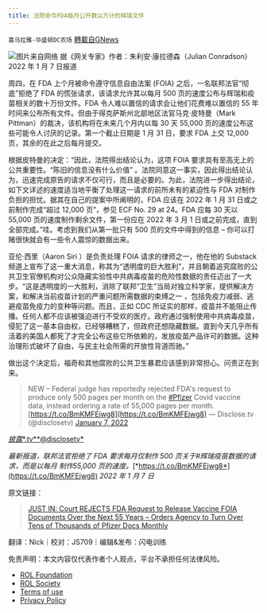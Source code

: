 ```yaml
---
title: 法院命令FDA每月公开数以万计的辉瑞文件
---
```

`喜马拉雅-华盛顿DC农场` [轉載自GNews](https://gnews.org/zh-hans/1838542/)

![](https://assets.gnews.org/wp-content/uploads/2022/01/图片1-51.png)图片来自网络
据《网关专家》作者：朱利安·康拉德森（Julian Conradson）2022 年 1 月 7 日报道

周四，在 FDA 上个月被命令遵守信息自由法案 (FOIA) 之后，一名联邦法官“彻底”拒绝了 FDA 的慌张请求，该请求允许其以每月 500 页的速度公布与辉瑞和疫苗相关的数十万份文件。FDA 令人难以置信的请求会让他们花费难以置信的 55 年时间来公布所有文件。但由于得克萨斯州北部地区法官马克·皮特曼（Mark Pittman）的裁决，该机构将在未来几个月内以每 30 天 55,000 页的速度公布这些可能令人讨厌的记录。第一个截止日期是 1 月 31 日，要求 FDA 上交 12,000 页，其余的在此之后每月提交。

根据皮特曼的决定：“因此，法院得出结论认为，这项 FOIA 要求具有至高无上的公共重要性。“陈旧的信息没有什么价值” 。法院同意这一事实，因此得出结论认为，迅速完成原告的请求不仅可行，而且是必要的。为此，法院进一步得出结论，如下文详述的速度适当地平衡了处理这一请求的前所未有的紧迫性与 FDA 对制作负担的担忧。据其在自己的提案中所阐明的，FDA 应该在 2022 年 1 月 31 日或之前制作完成“超过 12,000 页”，参见 ECF No. 29 at 24。FDA 应每 30 天以 55,000 页的速度制作剩余文件，第一份应在 2022 年 3 月 1 日或之前完成，直到全部完成。”哇。考虑到我们从第一批只有 500 页的文件中得到的信息 – 你可以打赌很快就会有一些令人震惊的数据出来。

亚伦·西里（Aaron Siri ）是负责处理 FOIA 请求的律师之一，他在他的 Substack 频道上宣布了这一重大消息，称其为“透明度的巨大胜利”，并且朝着追究腐败的公共卫生官僚机构对公众隐藏实验性中共病毒疫苗的危险性数据的责任迈出了一大步。“这是透明度的一大胜利，消除了联邦“卫生”当局对独立科学家，提供解决方案，和解决当前疫苗计划的严重问题所需数据的束缚之一 ，包括免疫力减弱、逃避疫苗免疫力的变种等问题。而且，正如 CDC 所证实的那样，疫苗并不能阻止传播。任何人都不应该被强迫进行不受欢的医疗。政府通过强制使用中共病毒疫苗，侵犯了这一基本自由权，已经够糟糕了，但政府还想隐藏数据。直到今天几乎所有活着的美国人都死了才完全公布这些它所依赖的，发放疫苗产品许可的数据。这种治理形式破坏了自由，与民主社会所需的开放性背道而驰。”

做出这个决定后，福奇和其他腐败的公共卫生暴君应该感到非常担心。问责正在到来。



> NEW – Federal judge has reportedly rejected FDA's request to produce only 500 pages per month on the [#Pfizer](https://twitter.com/hashtag/Pfizer?src=hash&amp;ref_src=twsrc%5Etfw) Covid vaccine data, instead ordering a rate of 55,000 pages per month.[https://t.co/BmKMFEjwg8](https://t.co/BmKMFEjwg8)
> — Disclose.tv (@disclosetv) [January 7, 2022](https://twitter.com/disclosetv/status/1479254271828844545?ref_src=twsrc%5Etfw)



[*披露**.tv**@disclosetv*](/cdn-cgi/l/email-protection#7c9af6d795e0ce52080a3c18150f1f10130f19080a)

*最新报道，联邦法官拒绝了 FDA 要求每月仅制作 500 页关于#辉瑞疫苗数据的请求，而是以每月 制作55,000 页的速度。*[*https://t.co/BmKMFEjwg8*](https://t.co/BmKMFEjwg8)
*2022 年 1 月 7 日*

原文链接：



> [JUST IN: Court REJECTS FDA Request to Release Vaccine FOIA Documents Over the Next 55 Years – Orders Agency to Turn Over Tens of Thousands of Pfizer Docs Monthly](https://www.thegatewaypundit.com/2022/01/just-court-rejects-fda-request-release-vaccine-foia-documents-next-55-years-orders-agency-turn-tens-thousands-pfizer-docs-monthly/)







翻译：Nick｜校对：JS709｜编辑&发布：闪电训练

 

免责声明：本文内容仅代表作者个人观点，平台不承担任何法律风险。

- [ROL Foundation](https://rolfoundation.org/)
- [ROL Society](https://rolsociety.org/)
- [Terms of use](https://gnews.org/terms-of-use-3/)
- [Privacy Policy](https://gnews.org/privacy-policy/)
